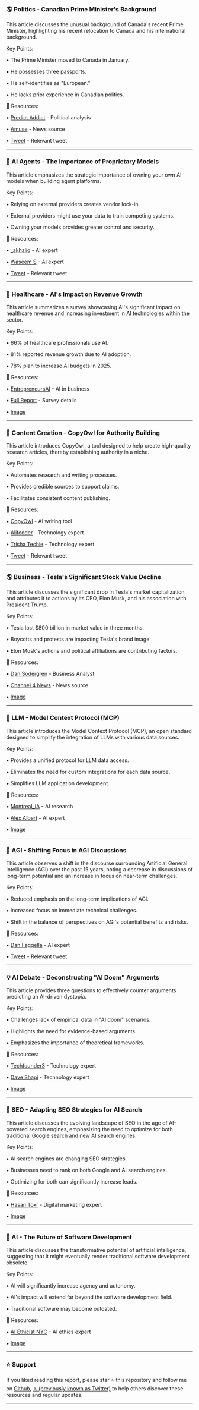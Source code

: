 ### 🌎 Politics - Canadian Prime Minister's Background

This article discusses the unusual background of Canada's recent Prime Minister, highlighting his recent relocation to Canada and his international background.

Key Points:

• The Prime Minister moved to Canada in January.


• He possesses three passports.


• He self-identifies as "European."


• He lacks prior experience in Canadian politics.


🔗 Resources:

• [Predict Addict](https://x.com/predict_addict) -  Political analysis

• [Amuse](https://x.com/amuse) -  News source

• [Tweet](https://x.com/amuse/status/1899456447429099804) -  Relevant tweet


---

### 🤖 AI Agents - The Importance of Proprietary Models

This article emphasizes the strategic importance of owning your own AI models when building agent platforms.

Key Points:

•  Relying on external providers creates vendor lock-in.


•  External providers might use your data to train competing systems.


•  Owning your models provides greater control and security.


🔗 Resources:

• [_akhaliq](https://x.com/_akhaliq) - AI expert

• [Waseem S](https://x.com/waseem_s) -  AI expert

• [Tweet](https://x.com/waseem_s/status/1899588105788698783) -  Relevant tweet



---

### 🚀 Healthcare - AI's Impact on Revenue Growth

This article summarizes a survey showcasing AI's significant impact on healthcare revenue and increasing investment in AI technologies within the sector.

Key Points:

• 66% of healthcare professionals use AI.


• 81% reported revenue growth due to AI adoption.


• 78% plan to increase AI budgets in 2025.


🔗 Resources:

• [EntrepreneursAI](https://x.com/EntrepreneursAI) - AI in business

• [Full Report](https://aihealth.standout.digital/p/ai-clinics-31-5m-to-help-kids-healthcare-issue-39…) - Survey details

• [Image](https://pbs.twimg.com/media/Gly46xVXsAAAX5-?format=jpg&name=small)


---

### 🚀 Content Creation - CopyOwl for Authority Building

This article introduces CopyOwl, a tool designed to help create high-quality research articles, thereby establishing authority in a niche.

Key Points:

•  Automates research and writing processes.


•  Provides credible sources to support claims.


•  Facilitates consistent content publishing.


🔗 Resources:

• [CopyOwl](http://CopyOwl.ai) - AI writing tool

• [Alifcoder](https://x.com/alifcoder) - Technology expert

• [Trisha Techie](https://x.com/Trisha_Techie) - Technology expert


• [Tweet](https://x.com/Trisha_Techie/status/1899367703653347798) - Relevant tweet


---

### 🌎 Business - Tesla's Significant Stock Value Decline

This article discusses the significant drop in Tesla's market capitalization and attributes it to actions by its CEO, Elon Musk, and his association with President Trump.

Key Points:

• Tesla lost $800 billion in market value in three months.


• Boycotts and protests are impacting Tesla's brand image.


• Elon Musk's actions and political affiliations are contributing factors.


🔗 Resources:

• [Dan Sodergren](https://x.com/dansodergren) - Business Analyst

• [Channel 4 News](https://x.com/Channel4News) - News source

• [Image](https://pbs.twimg.com/ext_tw_video_thumb/1899555091608195072/pu/img/urqEanCU77gST-Zc.jpg)


---

### 🤖 LLM - Model Context Protocol (MCP)

This article introduces the Model Context Protocol (MCP), an open standard designed to simplify the integration of LLMs with various data sources.

Key Points:

•  Provides a unified protocol for LLM data access.


•  Eliminates the need for custom integrations for each data source.


•  Simplifies LLM application development.


🔗 Resources:

• [Montreal_IA](https://x.com/Montreal_IA) - AI research

• [Alex Albert](https://x.com/alexalbert__) - AI expert

• [Image](https://pbs.twimg.com/media/GdPiLjsb0AA7-P6?format=jpg&name=small)


---

### 🤖 AGI - Shifting Focus in AGI Discussions

This article observes a shift in the discourse surrounding Artificial General Intelligence (AGI) over the past 15 years, noting a decrease in discussions of long-term potential and an increase in focus on near-term challenges.

Key Points:

•  Reduced emphasis on the long-term implications of AGI.


•  Increased focus on immediate technical challenges.


•  Shift in the balance of perspectives on AGI's potential benefits and risks.


🔗 Resources:

• [Dan Faggella](https://x.com/danfaggella) -  AI expert

• [Tweet](https://x.com/danfaggella/status/1899587130684481985) -  Relevant tweet



---

### 💡 AI Debate - Deconstructing "AI Doom" Arguments

This article provides three questions to effectively counter arguments predicting an AI-driven dystopia.

Key Points:

•  Challenges lack of empirical data in "AI doom" scenarios.


•  Highlights the need for evidence-based arguments.


•  Emphasizes the importance of theoretical frameworks.


🔗 Resources:

• [Techfounder3](https://x.com/techfounder3) - Technology expert

• [Dave Shapi](https://x.com/DaveShapi) - Technology expert

• [Image](https://pbs.twimg.com/media/GlyWNCtWwAA8tDq?format=jpg&name=small)


---

### 🚀 SEO - Adapting SEO Strategies for AI Search

This article discusses the evolving landscape of SEO in the age of AI-powered search engines, emphasizing the need to optimize for both traditional Google search and new AI search engines.

Key Points:

•  AI search engines are changing SEO strategies.


•  Businesses need to rank on both Google and AI search engines.


•  Optimizing for both can significantly increase leads.


🔗 Resources:

• [Hasan Toxr](https://x.com/hasantoxr) - Digital marketing expert

• [Image](https://pbs.twimg.com/amplify_video_thumb/1899492509367091201/img/3P20eY62KOmGOKVM.jpg)


---

### 🤖 AI - The Future of Software Development

This article discusses the transformative potential of artificial intelligence, suggesting that it might eventually render traditional software development obsolete.

Key Points:

•  AI will significantly increase agency and autonomy.


•  AI's impact will extend far beyond the software development field.


•  Traditional software may become outdated.


🔗 Resources:

• [AI Ethicist NYC](https://x.com/AI_Ethicist_NYC) - AI ethics expert

• [Image](https://pbs.twimg.com/ext_tw_video_thumb/1899429294150959105/pu/img/pkpXlkQVLBiKJ9CE.jpg)


---

### ⭐️ Support

If you liked reading this report, please star ⭐️ this repository and follow me on [Github](https://github.com/Drix10), [𝕏 (previously known as Twitter)](https://x.com/DRIX_10_) to help others discover these resources and regular updates.

---